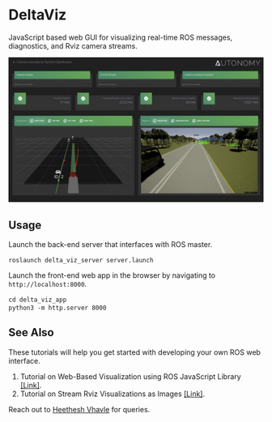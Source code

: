 # DeltaViz

JavaScript based web GUI for visualizing real-time ROS messages, diagnostics, and Rviz camera streams.

![DeltaViz](deltaviz.jpg?raw=true "DeltaViz")

## Usage

Launch the back-end server that interfaces with ROS master.
```
roslaunch delta_viz_server server.launch
```

Launch the front-end web app in the browser by navigating to `http://localhost:8000`.
```
cd delta_viz_app
python3 -m http.server 8000
```

## See Also

These tutorials will help you get started with developing your own ROS web interface.

1. Tutorial on Web-Based Visualization using ROS JavaScript Library [[Link]](https://roboticsknowledgebase.com/wiki/tools/roslibjs/).  
2. Tutorial on Stream Rviz Visualizations as Images [[Link]](https://roboticsknowledgebase.com/wiki/tools/stream-rviz/).

Reach out to [Heethesh Vhavle](mailto:heethesh@gmail.com) for queries.
